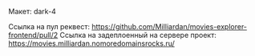 Макет: dark-4

Ссылка на пул реквест: https://github.com/Milliardan/movies-explorer-frontend/pull/2
Ссылка на задеплоенный на сервере проект: https://movies.milliardan.nomoredomainsrocks.ru/